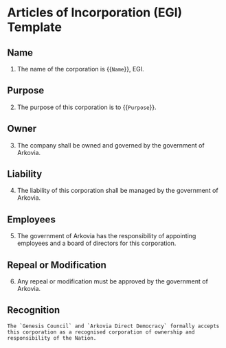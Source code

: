 # Articles of Incorporation (EGI) Template
## Name
1. The name of the corporation is {{`Name`}}, EGI.

## Purpose
2. The purpose of this corporation is to {{`Purpose`}}.

## Owner
3. The company shall be owned and governed by the government of Arkovia.

## Liability
4. The liability of this corporation shall be managed by the government of Arkovia.

## Employees
5. The government of Arkovia has the responsibility of appointing employees and a board of directors for this corporation.

## Repeal or Modification
6. Any repeal or modification must be approved by the government of Arkovia.

## Recognition
```
The `Genesis Council` and `Arkovia Direct Democracy` formally accepts this corporation as a recognised corporation of ownership and responsibility of the Nation.
```
